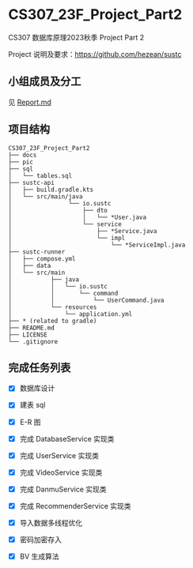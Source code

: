 # CS307_23F_Project_Part2

CS307 数据库原理2023秋季 Project Part 2

Project 说明及要求：https://github.com/hezean/sustc



## 小组成员及分工

见 [Report.md](https://github.com/wLUOw/CS307_23F_Project_Part2-sustc-/tree/main/docs/Report.md)



## 项目结构

```
CS307_23F_Project_Part2
├── docs
├── pic
├── sql
│   └── tables.sql
├── sustc-api                                              
│   ├── build.gradle.kts                                   
│   └── src/main/java
│                └── io.sustc
│                    ├── dto                               
│                    │   └── *User.java                    
│                    └── service                           
│                        ├── *Service.java
│                        └── impl                          
│                            └── *ServiceImpl.java
├── sustc-runner                                          
│   ├── compose.yml                                        
│   ├── data                                              
│   └── src/main
│           ├── java
│           │   └── io.sustc
│           │       └── command                            
│           │           └── UserCommand.java
│           └── resources
│               └── application.yml 
├── * (related to gradle)
├── README.md
├── LICENSE
└── .gitignore
```



## 完成任务列表

- [x] 数据库设计

- [x] 建表 sql
- [x] E-R 图
- [x] 完成 DatabaseService 实现类

- [x] 完成 UserService 实现类
- [x] 完成 VideoService 实现类
- [x] 完成 DanmuService 实现类
- [x] 完成 RecommenderService 实现类
- [x] 导入数据多线程优化
- [x] 密码加密存入
- [x] BV 生成算法
